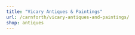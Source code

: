 ```yaml
---
title: "Vicary Antiques & Paintings"
url: /carnforth/vicary-antiques-and-paintings/
shop: antiques
---
```


